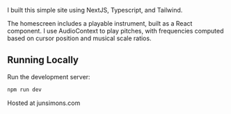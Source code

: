 I built this simple site using NextJS, Typescript, and Tailwind.

The homescreen includes a playable instrument, built as a React component. I use AudioContext to play pitches, with frequencies computed based on cursor position and musical scale ratios.

## Running Locally
Run the development server:
```bash
npm run dev
```

Hosted at junsimons.com
